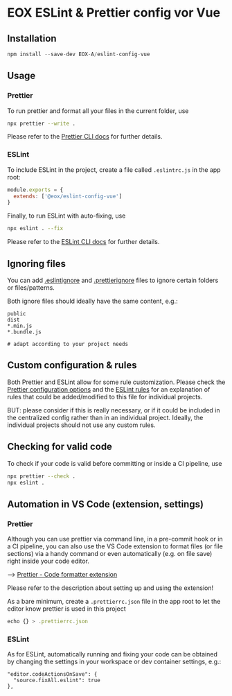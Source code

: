# EOX ESLint & Prettier config vor Vue
## Installation
```js
npm install --save-dev EOX-A/eslint-config-vue
```
## Usage
### Prettier
To run prettier and format all your files in the current folder, use
```bash
npx prettier --write .
```

Please refer to the [Prettier CLI docs](https://prettier.io/docs/en/cli.html) for further details.

### ESLint
To include ESLint in the project, create a file called `.eslintrc.js` in the app root:
```js
module.exports = {
  extends: ['@eox/eslint-config-vue']
}
```
Finally, to run ESLint with auto-fixing, use
```bash
npx eslint . --fix
```

Please refer to the [ESLint CLI docs](https://eslint.org/docs/latest/user-guide/command-line-interface) for further details.

## Ignoring files
You can add [.eslintignore](https://eslint.org/docs/latest/user-guide/configuring/ignoring-code) and [.prettierignore](https://prettier.io/docs/en/ignore.html) files to ignore certain folders or files/patterns.

Both ignore files should ideally have the same content, e.g.:

```
public
dist
*.min.js
*.bundle.js

# adapt according to your project needs
```

## Custom configuration & rules
Both Prettier and ESLint allow for some rule customization. Please check the [Prettier configuration options](https://prettier.io/docs/en/options.html) and the [ESLint rules](https://eslint.org/docs/rules/) for an explanation of rules that could be added/modified to this file for individual projects.

BUT: please consider if this is really necessary, or if it could be included in the centralized config rather than in an individual project. Ideally, the individual projects should not use any custom rules.

## Checking for valid code
To check if your code is valid before committing or inside a CI pipeline, use
```bash
npx prettier --check .
npx eslint .
```

## Automation in VS Code (extension, settings)
### Prettier
Although you can use prettier via command line, in a pre-commit hook or in a CI pipeline, you can also use the VS Code extension to format files (or file sections) via a handy command or even automatically (e.g. on file save) right inside your code editor.

--> [Prettier - Code formatter extension](https://marketplace.visualstudio.com/items?itemName=esbenp.prettier-vscode)

Please refer to the description about setting up and using the extension!

As a bare minimum, create a `.prettierrc.json` file in the app root to let the editor know prettier is used in this project
```js
echo {} > .prettierrc.json
```
### ESLint
As for ESLint, automatically running and fixing your code can be obtained by changing the settings in your workspace or dev container settings, e.g.:
```
"editor.codeActionsOnSave": {
  "source.fixAll.eslint": true
},
```
